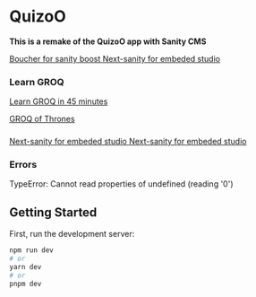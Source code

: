 
# QuizoO
**This is a remake of the QuizoO app with Sanity CMS**

[Boucher for sanity boost ](https://www.sanity.io/sonny)
[Next-sanity for embeded studio ](https://www.npmjs.com/package/next-sanity?activeTab=readme#next-sanitystudio)

### Learn GROQ
[Learn GROQ in 45 minutes ](https://hdoro.dev/learn-groq)

[GROQ of Thrones ](https://groq-of-thrones.netlify.app/)

### 

[Next-sanity for embeded studio ](https://www.npmjs.com/package/next-sanity?activeTab=readme#next-sanitystudio)
[Next-sanity for embeded studio ](https://www.npmjs.com/package/next-sanity?activeTab=readme#next-sanitystudio)

### Errors
TypeError: Cannot read properties of undefined (reading '0')
## Getting Started

First, run the development server:

```bash
npm run dev
# or
yarn dev
# or
pnpm dev
```

